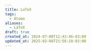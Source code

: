 ```yaml
---
title: LaTeX
tags:
  - Átomo
aliases:
  - LaTeX
draft: true
created_at: 2024-07-08T12:43:46-03:00
updated_at: 2025-02-08T21:56:18-03:00
---
```


